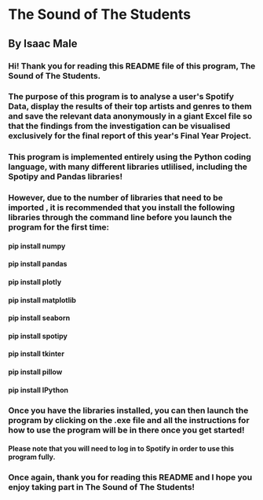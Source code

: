 # The Sound of The Students
## By Isaac Male

### Hi! Thank you for reading this README file of this program, The Sound of The Students.

### The purpose of this program is to analyse a user's Spotify Data, display the results of their top artists and genres to them and save the relevant data anonymously in a giant Excel file so that the findings from the investigation can be visualised exclusively for the final report of this year's Final Year Project.

### This program is implemented entirely using the Python coding language, with many different libraries utlilised, including the Spotipy and Pandas libraries! 

### However, due to the number of libraries that need to be imported , it is recommended that you install the following libraries through the command line before you launch the program for the first time:

#### pip install numpy
#### pip install pandas
#### pip install plotly
#### pip install matplotlib
#### pip install seaborn
#### pip install spotipy
#### pip install tkinter
#### pip install pillow
#### pip install IPython 

### Once you have the libraries installed, you can then launch the program by clicking on the .exe file and all the instructions for how to use the program will be in there once you get started!

#### Please note that you will need to log in to Spotify in order to use this program fully. 

### Once again, thank you for reading this README and I hope you enjoy taking part in The Sound of The Students!


